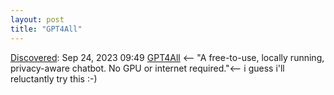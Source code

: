 ```yaml
---
layout: post
title: "GPT4All"
---
```

[Discovered](http://rolandtanglao.com/2020/07/29/p1-blogthis-checkvist-list-links-to-blog/): Sep 24, 2023 09:49  [GPT4All](https://gpt4all.io/index.html) <-- "A free-to-use, locally running, privacy-aware chatbot. No GPU or internet required."<--  i guess i'll reluctantly try this :-)
